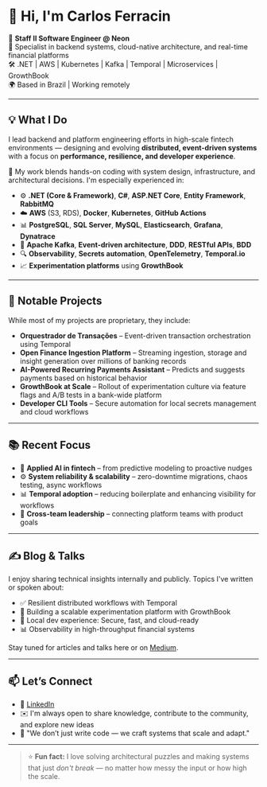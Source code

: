 # 👋 Hi, I'm Carlos Ferracin

🎯 **Staff II Software Engineer @ Neon**  
🚀 Specialist in backend systems, cloud-native architecture, and real-time financial platforms  
🛠 .NET | AWS | Kubernetes | Kafka | Temporal | Microservices | GrowthBook  
🌍 Based in Brazil | Working remotely

---

## 💡 What I Do

I lead backend and platform engineering efforts in high-scale fintech environments — designing and evolving **distributed, event-driven systems** with a focus on **performance, resilience, and developer experience**.

🧠 My work blends hands-on coding with system design, infrastructure, and architectural decisions. I'm especially experienced in:

- ⚙️ **.NET (Core & Framework)**, **C#**, **ASP.NET Core**, **Entity Framework**, **RabbitMQ**
- ☁️ **AWS** (S3, RDS), **Docker**, **Kubernetes**, **GitHub Actions**
- 📊 **PostgreSQL**, **SQL Server**, **MySQL**, **Elasticsearch**, **Grafana**, **Dynatrace**
- 🧱 **Apache Kafka**, **Event-driven architecture**, **DDD**, **RESTful APIs**, **BDD**
- 🔍 **Observability**, **Secrets automation**, **OpenTelemetry**, **Temporal.io**
- 📈 **Experimentation platforms** using **GrowthBook**

---

## 🔧 Notable Projects

While most of my projects are proprietary, they include:

- **Orquestrador de Transações** – Event-driven transaction orchestration using Temporal  
- **Open Finance Ingestion Platform** – Streaming ingestion, storage and insight generation over millions of banking records  
- **AI-Powered Recurring Payments Assistant** – Predicts and suggests payments based on historical behavior  
- **GrowthBook at Scale** – Rollout of experimentation culture via feature flags and A/B tests in a bank-wide platform  
- **Developer CLI Tools** – Secure automation for local secrets management and cloud workflows

---

## 📚 Recent Focus

- 🧠 **Applied AI in fintech** – from predictive modeling to proactive nudges  
- ⚙️ **System reliability & scalability** – zero-downtime migrations, chaos testing, async workflows  
- 📊 **Temporal adoption** – reducing boilerplate and enhancing visibility for workflows  
- 💬 **Cross-team leadership** – connecting platform teams with product goals

---

## ✍️ Blog & Talks

I enjoy sharing technical insights internally and publicly. Topics I've written or spoken about:

- ✅ Resilient distributed workflows with Temporal  
- 🚀 Building a scalable experimentation platform with GrowthBook  
- 🔐 Local dev experience: Secure, fast, and cloud-ready  
- 📊 Observability in high-throughput financial systems  

Stay tuned for articles and talks here or on [Medium](https://medium.com).

---

## 📫 Let’s Connect

- 💼 [LinkedIn](https://linkedin.com/in/carlosferracin/)
- ✉️ I'm always open to share knowledge, contribute to the community, and explore new ideas  
- 🌱 "We don’t just write code — we craft systems that scale and adapt."

---

> ⭐ **Fun fact:** I love solving architectural puzzles and making systems that just *don't break* — no matter how messy the input or how high the scale.
